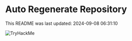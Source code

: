 # Auto Regenerate Repository

This README was last updated: 2024-09-08 06:31:10

 ![TryHackMe](https://tryhackme.com/badge/533634)